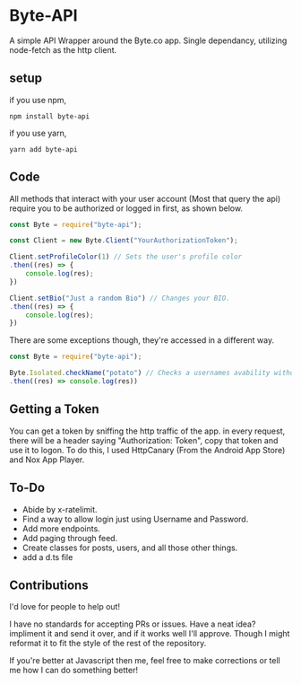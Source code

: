 # Byte-API

A simple API Wrapper around the Byte.co app. Single dependancy, utilizing node-fetch as the http client.

## setup

if you use npm,

```npm install byte-api```

if you use yarn,

```yarn add byte-api```


## Code

All methods that interact with your user account (Most that query the api) require you to be authorized or logged in first, as shown below.
```js
const Byte = require("byte-api");

const Client = new Byte.Client("YourAuthorizationToken");

Client.setProfileColor(1) // Sets the user's profile color
.then((res) => {
    console.log(res);
})

Client.setBio("Just a random Bio") // Changes your BIO.
.then((res) => {
    console.log(res);
})
```

There are some exceptions though, they're accessed in a different way.
```js
const Byte = require("byte-api");

Byte.Isolated.checkName("potato") // Checks a usernames avability without the need for authorization.
.then((res) => console.log(res))
```

## Getting a Token

You can get a token by sniffing the http traffic of the app. in every request, there will be a header saying "Authorization: Token", copy that token and use it to logon. To do this, I used HttpCanary (From the Android App Store) and Nox App Player.


## To-Do

- Abide by x-ratelimit.
- Find a way to allow login just using Username and Password.
- Add more endpoints.
- Add paging through feed.
- Create classes for posts, users, and all those other things.
- add a d.ts file

## Contributions
I'd love for people to help out!

I have no standards for accepting PRs or issues. Have a neat idea? impliment it and send it over, and if it works well I'll approve. Though I might reformat it to fit the style of the rest of the repository.

If you're better at Javascript then me, feel free to make corrections or tell me how I can do something better!